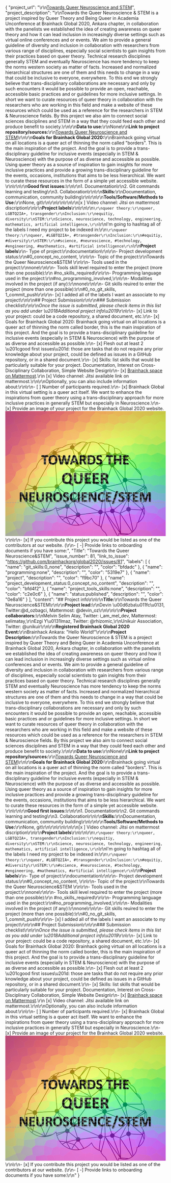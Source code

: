 {
  "project_url": "\r\n[Towards Queer Neuroscience and STEM](https://github.com/brainhack-ankara/Towards-Queer-Neuroscience-and-STEM)",
  "project_description": "\r\nTowards the Queer Neuroscience & STEM is a project inspired by Queer Theory and Being Queer in Academia Unconference at Brainhack Global 2020, Ankara chapter, in collaboration with the panelists we established the idea of creating awareness on queer theory and how it can lead inclusion in increasingly diverse settings such as virtual online conferences and or events. We aim to provide a general guideline of diversity and inclusion in collaboration with researchers from various range of disciplines, especially social scientists to gain insights from their practices based on queer theory. Technical research disciplines generally STEM and eventually Neuroscience  has more tendency to keep the norms western society  as matter of facts. Increased and normalized hierarchical structures are one of them and  this needs to change in a way that could be inclusive to everyone, everywhere. To this end we strongly believe that  trans-disciplinary collaborations  are necessary and only by such encounters it would be possible to  provide an open, reachable, accessible basic practices and or guidelines for more inclusive settings. In short we want to curate resources of queer theory in collaboration with the researchers who are working in this field and make a website of these resources which could be used as a reference for the researchers in STEM & Neuroscience fields. By this project we also aim to connect social sciences disciplines and STEM in a way that they could feed each other and produce benefit to society.\r\n\r\n**Data to use:**\r\nNone\r\n**Link to project repository/sources:**\r\n[Towards Queer Neuroscience and STEM](https://github.com/brainhack-ankara/Towards-Queer-Neuroscience-and-STEM)\r\n\r\n**Goals for Brainhack Global 2020:**\r\nBrainhack going virtual on all locations is a queer act of thinning the norm called \"borders\". This is the main inspiration of the project. And the goal is to provide a trans-disciplinary guideline for inclusive events (especially in STEM & Neuroscience) with the purpose of as diverse and accessible as possible. Using queer theory as a source of inspiration to gain insights for more inclusive practices and provide a growing trans-disciplinary guideline for the events, occasions, institutions that aims to be less hierarchical. We want to curate these resources in the form of a simple yet accessible website. \r\n\r\n\r\n**Good first issues:**\r\n\r\n1. Documentation\r\n2. Git commands learning and testing\r\n3. Collaboration\r\n\r\n**Skills:**\r\nDocumentation, communication, community building\r\n\r\n\r\n**Tools/Software/Methods to Use:**\r\nNone, git\r\n\r\n<!--**Communication channels:**\r\n[Towards the Queer Neuroscience & Stem](https://mattermost.brainhack.org/brainhack/channels/towards-the-queer-neurosciencestem)-->\r\n\r\n\r\n[x ] Video channel: Jitsi on mattermost discription\r\n\r\n**Project labels**\r\n\r\n\r\n```\r\nqueer theory:\r\nqueer, LGBTQ2IA+, transgender\r\nInclusion:\r\nequitiy, diversity\r\nSTEM:\r\nScience, neuroscience, technology, engineering, mathematics, artificial intelligence,\r\n```\r\nI'm going to hashtag all of the labels I need my project to be indexed in:\r\n```\r\nqueer theory:\r\nqueer, #LGBTQ2IA+, #transgender\r\nInclusion:\r\n#equitiy, #diversity\r\nSTEM:\r\n#science, #neuroscience, #technology, #engineering, #mathematics, #artificial intelligence\r\n```\r\n**Project labels**\r\n- Type of project:\r\ndocumentation\r\n\r\n- Project development status:\r\n#0_concept_no_content, \r\n\r\n- Topic of the project:\r\nTowards the Queer Neuroscience&STEM \r\n\r\n- Tools used in the project:\r\nnone\r\n\r\n- Tools skill level required to enter the project (more than one possible):\r\n #no_skills_required\r\n\r\n- Programming language used in the project:\r\n#no_programming_involved,\r\n\r\n- Modalities involved in the project (if any):\r\nnone\r\n\r\n- Git skills reuired to enter the project (more than one possible):\r\n#0_no_git_skills, 1_commit_push\r\n\r\n- [x] I added all of the labels I want an associate to my project\r\n\r\n## Project Submission\r\n\r\n### Submission checklist\r\n\r\n*Once the issue is submitted, please check items in this list as you add under \u2018Additional project info\u2019*\r\n\r\n- [x] Link to your project: could be a code repository, a shared document, etc.\r\n- [x] Goals for Brainhack Global 2020: Brainhack going virtual on all locations is a queer act of thinning the norm called border, this is the main inspiration of this project. And the goal is to provide a trans-disciplinary guideline for inclusive events (especially in STEM & Neuroscience) with the purpose of as diverse and accessible as possible.\r\n- [x] Flesh out at least 2 \u201cgood first issues\u201d: those are tasks that do not require any prior knowledge about your project, could be defined as issues in a GitHub repository, or in a shared document.\r\n- [x] Skills: list skills that would be particularly suitable for your project. Documentation, Interest on Cross-Disciplinary Collaboration, Simple Website Design\r\n- [x]  [Brainhack space on Mattermost](https://mattermost.brainhack.org/brainhack/channels/towards-the-queer-neurosciencestem).\r\n [x] Video channel:  Jitsi available link on mattermost.\r\n\r\nOptionally, you can also include information about:\r\n\r\n- [ ] Number of participants required.\r\n- [x] Brainhack Global in this virtual setting is a queer act itself. We want to enhance the inspirations from queer theory using a trans-disciplinary approach for more inclusive practices in generally STEM but especially in Neuroscience.\r\n- [x] Provide an image of your project for the Brainhack Global 2020 website. ![QueerNeuroLogo](https://raw.githubusercontent.com/brainhack-ankara/Towards-Queer-Neuroscience-and-STEM/main/QueerNeuro.png)\r\n\r\n- [x] If you contribute this project you would be listed as one of the contributors at our website. (\r\n- [ -] Provide links to onboarding documents if you have some:",
  "Title": "Towards the Queer Neuroscience&STEM",
  "issue_number": 81,
  "link_to_issue": "https://github.com/brainhackorg/global2020/issues/81",
  "labels": [
    {
      "name": "git_skills:0_none",
      "description": "",
      "color": "bfdadc"
    },
    {
      "name": "programming:none",
      "description": "",
      "color": "5319e7"
    },
    {
      "name": "project",
      "description": "",
      "color": "f9bc70"
    },
    {
      "name": "project_development_status:0_concept_no_content",
      "description": "",
      "color": "bfd4f2"
    },
    {
      "name": "project_tools_skills:none",
      "description": "",
      "color": "c2e0c6"
    },
    {
      "name": "status:published",
      "description": "",
      "color": "0e8a16"
    }
  ],
  "content": "## Project info\r\n\r\n**Title:**\r\nTowards the Queer Neuroscience&STEM\r\n\r\n**Project lead:**\r\nDevin \u00d6zba\u011fc\u0131,  Twitter:@d_ozbagci, Mattermost: @devin_oz\r\n<!-- Add full name (and Twitter and Mattermost handle if possible) of the contact person. -->\r\n\r\n**Project collaborators:**\r\nMelvin Selim Atay, Twitter: i_am_mel_dev, Mattermost: selimatay,\r\nEzgi Y\u0131lmaz, Twitter: @rhizomic,\r\nUnikuir Association, Twitter: @unikuir\r\n\r\n**Registered Brainhack Global 2020 Event:**\r\nBrainhack Ankara: \"Hello World!\"\r\n\r\n**Project Description:**\r\nTowards the Queer Neuroscience & STEM is a project inspired by Queer Theory and Being Queer in Academia Unconference at Brainhack Global 2020, Ankara chapter, in collaboration with the panelists we established the idea of creating awareness on queer theory and how it can lead inclusion in increasingly diverse settings such as virtual online conferences and or events. We aim to provide a general guideline of diversity and inclusion in collaboration with researchers from various range of disciplines, especially social scientists to gain insights from their practices based on queer theory. Technical research disciplines generally STEM and eventually Neuroscience  has more tendency to keep the norms western society  as matter of facts. Increased and normalized hierarchical structures are one of them and  this needs to change in a way that could be inclusive to everyone, everywhere. To this end we strongly believe that  trans-disciplinary collaborations  are necessary and only by such encounters it would be possible to  provide an open, reachable, accessible basic practices and or guidelines for more inclusive settings. In short we want to curate resources of queer theory in collaboration with the researchers who are working in this field and make a website of these resources which could be used as a reference for the researchers in STEM & Neuroscience fields. By this project we also aim to connect social sciences disciplines and STEM in a way that they could feed each other and produce benefit to society.\r\n\r\n**Data to use:**\r\nNone\r\n**Link to project repository/sources:**\r\n[Towards Queer Neuroscience and STEM](https://github.com/brainhack-ankara/Towards-Queer-Neuroscience-and-STEM)\r\n\r\n**Goals for Brainhack Global 2020:**\r\nBrainhack going virtual on all locations is a queer act of thinning the norm called \"borders\". This is the main inspiration of the project. And the goal is to provide a trans-disciplinary guideline for inclusive events (especially in STEM & Neuroscience) with the purpose of as diverse and accessible as possible. Using queer theory as a source of inspiration to gain insights for more inclusive practices and provide a growing trans-disciplinary guideline for the events, occasions, institutions that aims to be less hierarchical. We want to curate these resources in the form of a simple yet accessible website. \r\n\r\n\r\n**Good first issues:**\r\n\r\n1. Documentation\r\n2. Git commands learning and testing\r\n3. Collaboration\r\n\r\n**Skills:**\r\nDocumentation, communication, community building\r\n\r\n\r\n**Tools/Software/Methods to Use:**\r\nNone, git\r\n\r\n<!--**Communication channels:**\r\n[Towards the Queer Neuroscience & Stem](https://mattermost.brainhack.org/brainhack/channels/towards-the-queer-neurosciencestem)-->\r\n\r\n\r\n[x ] Video channel: Jitsi on mattermost discription\r\n\r\n**Project labels**\r\n\r\n\r\n```\r\nqueer theory:\r\nqueer, LGBTQ2IA+, transgender\r\nInclusion:\r\nequitiy, diversity\r\nSTEM:\r\nScience, neuroscience, technology, engineering, mathematics, artificial intelligence,\r\n```\r\nI'm going to hashtag all of the labels I need my project to be indexed in:\r\n```\r\nqueer theory:\r\nqueer, #LGBTQ2IA+, #transgender\r\nInclusion:\r\n#equitiy, #diversity\r\nSTEM:\r\n#science, #neuroscience, #technology, #engineering, #mathematics, #artificial intelligence\r\n```\r\n**Project labels**\r\n- Type of project:\r\ndocumentation\r\n\r\n- Project development status:\r\n#0_concept_no_content, \r\n\r\n- Topic of the project:\r\nTowards the Queer Neuroscience&STEM \r\n\r\n- Tools used in the project:\r\nnone\r\n\r\n- Tools skill level required to enter the project (more than one possible):\r\n #no_skills_required\r\n\r\n- Programming language used in the project:\r\n#no_programming_involved,\r\n\r\n- Modalities involved in the project (if any):\r\nnone\r\n\r\n- Git skills reuired to enter the project (more than one possible):\r\n#0_no_git_skills, 1_commit_push\r\n\r\n- [x] I added all of the labels I want an associate to my project\r\n\r\n## Project Submission\r\n\r\n### Submission checklist\r\n\r\n*Once the issue is submitted, please check items in this list as you add under \u2018Additional project info\u2019*\r\n\r\n- [x] Link to your project: could be a code repository, a shared document, etc.\r\n- [x] Goals for Brainhack Global 2020: Brainhack going virtual on all locations is a queer act of thinning the norm called border, this is the main inspiration of this project. And the goal is to provide a trans-disciplinary guideline for inclusive events (especially in STEM & Neuroscience) with the purpose of as diverse and accessible as possible.\r\n- [x] Flesh out at least 2 \u201cgood first issues\u201d: those are tasks that do not require any prior knowledge about your project, could be defined as issues in a GitHub repository, or in a shared document.\r\n- [x] Skills: list skills that would be particularly suitable for your project. Documentation, Interest on Cross-Disciplinary Collaboration, Simple Website Design\r\n- [x]  [Brainhack space on Mattermost](https://mattermost.brainhack.org/brainhack/channels/towards-the-queer-neurosciencestem).\r\n [x] Video channel:  Jitsi available link on mattermost.\r\n\r\nOptionally, you can also include information about:\r\n\r\n- [ ] Number of participants required.\r\n- [x] Brainhack Global in this virtual setting is a queer act itself. We want to enhance the inspirations from queer theory using a trans-disciplinary approach for more inclusive practices in generally STEM but especially in Neuroscience.\r\n- [x] Provide an image of your project for the Brainhack Global 2020 website. ![QueerNeuroLogo](https://raw.githubusercontent.com/brainhack-ankara/Towards-Queer-Neuroscience-and-STEM/main/QueerNeuro.png)\r\n\r\n- [x] If you contribute this project you would be listed as one of the contributors at our website. (\r\n- [ -] Provide links to onboarding documents if you have some:\r\n"
}